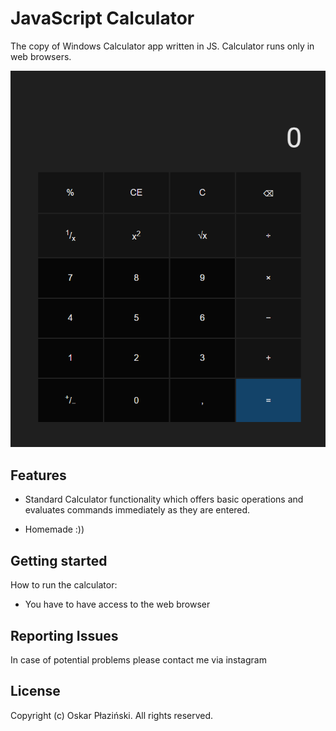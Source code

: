 # JavaScript Calculator

The copy of Windows Calculator app written in JS. Calculator runs only in web browsers.

![Calculator Screenshot](docs/img/CalculatorScreenshot.png)

## Features

- Standard Calculator functionality which offers basic operations and evaluates commands immediately as they are entered.

- Homemade :))

## Getting started

How to run the calculator:

- You have to have access to the web browser

## Reporting Issues

In case of potential problems please contact me via instagram

## License

Copyright (c) Oskar Płaziński. All rights reserved.
